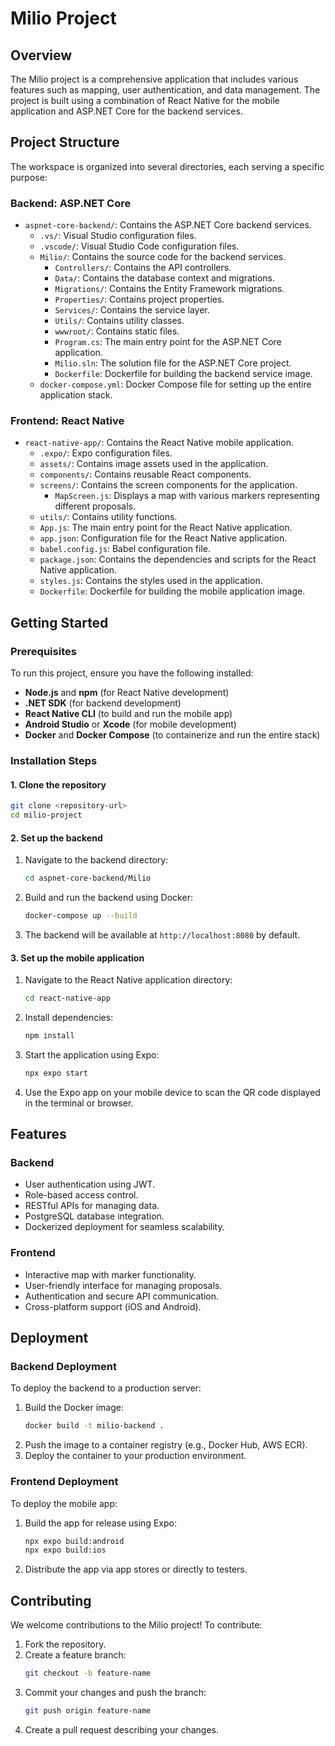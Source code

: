 
# Milio Project

## Overview

The Milio project is a comprehensive application that includes various features such as mapping, user authentication, and data management. The project is built using a combination of React Native for the mobile application and ASP.NET Core for the backend services.

## Project Structure

The workspace is organized into several directories, each serving a specific purpose:

### Backend: ASP.NET Core

- `aspnet-core-backend/`: Contains the ASP.NET Core backend services.
  - `.vs/`: Visual Studio configuration files.
  - `.vscode/`: Visual Studio Code configuration files.
  - `Milio/`: Contains the source code for the backend services.
    - `Controllers/`: Contains the API controllers.
    - `Data/`: Contains the database context and migrations.
    - `Migrations/`: Contains the Entity Framework migrations.
    - `Properties/`: Contains project properties.
    - `Services/`: Contains the service layer.
    - `Utils/`: Contains utility classes.
    - `wwwroot/`: Contains static files.
    - `Program.cs`: The main entry point for the ASP.NET Core application.
    - `Milio.sln`: The solution file for the ASP.NET Core project.
    - `Dockerfile`: Dockerfile for building the backend service image.
  - `docker-compose.yml`: Docker Compose file for setting up the entire application stack.

### Frontend: React Native

- `react-native-app/`: Contains the React Native mobile application.
  - `.expo/`: Expo configuration files.
  - `assets/`: Contains image assets used in the application.
  - `components/`: Contains reusable React components.
  - `screens/`: Contains the screen components for the application.
    - `MapScreen.js`: Displays a map with various markers representing different proposals.
  - `utils/`: Contains utility functions.
  - `App.js`: The main entry point for the React Native application.
  - `app.json`: Configuration file for the React Native application.
  - `babel.config.js`: Babel configuration file.
  - `package.json`: Contains the dependencies and scripts for the React Native application.
  - `styles.js`: Contains the styles used in the application.
  - `Dockerfile`: Dockerfile for building the mobile application image.

## Getting Started

### Prerequisites

To run this project, ensure you have the following installed:

- **Node.js** and **npm** (for React Native development)
- **.NET SDK** (for backend development)
- **React Native CLI** (to build and run the mobile app)
- **Android Studio** or **Xcode** (for mobile development)
- **Docker** and **Docker Compose** (to containerize and run the entire stack)

### Installation Steps

#### 1. Clone the repository
```bash
git clone <repository-url>
cd milio-project
```

#### 2. Set up the backend
1. Navigate to the backend directory:
   ```bash
   cd aspnet-core-backend/Milio
   ```
2. Build and run the backend using Docker:
   ```bash
   docker-compose up --build
   ```
3. The backend will be available at `http://localhost:8080` by default.

#### 3. Set up the mobile application
1. Navigate to the React Native application directory:
   ```bash
   cd react-native-app
   ```
2. Install dependencies:
   ```bash
   npm install
   ```
3. Start the application using Expo:
   ```bash
   npx expo start
   ```
4. Use the Expo app on your mobile device to scan the QR code displayed in the terminal or browser.

## Features

### Backend
- User authentication using JWT.
- Role-based access control.
- RESTful APIs for managing data.
- PostgreSQL database integration.
- Dockerized deployment for seamless scalability.

### Frontend
- Interactive map with marker functionality.
- User-friendly interface for managing proposals.
- Authentication and secure API communication.
- Cross-platform support (iOS and Android).

## Deployment

### Backend Deployment
To deploy the backend to a production server:
1. Build the Docker image:
   ```bash
   docker build -t milio-backend .
   ```
2. Push the image to a container registry (e.g., Docker Hub, AWS ECR).
3. Deploy the container to your production environment.

### Frontend Deployment
To deploy the mobile app:
1. Build the app for release using Expo:
   ```bash
   npx expo build:android
   npx expo build:ios
   ```
2. Distribute the app via app stores or directly to testers.

## Contributing

We welcome contributions to the Milio project! To contribute:
1. Fork the repository.
2. Create a feature branch:
   ```bash
   git checkout -b feature-name
   ```
3. Commit your changes and push the branch:
   ```bash
   git push origin feature-name
   ```
4. Create a pull request describing your changes.


